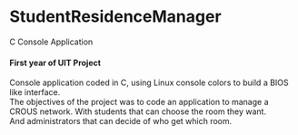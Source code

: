 # StudentResidenceManager
C Console Application

#### First year of UIT Project

Console application coded in C, using Linux console colors to build a BIOS like interface.<br>
The objectives of the project was to code an application to manage a CROUS network. With students that can choose the room they want.<br>
And administrators that can decide of who get which room.<br>
